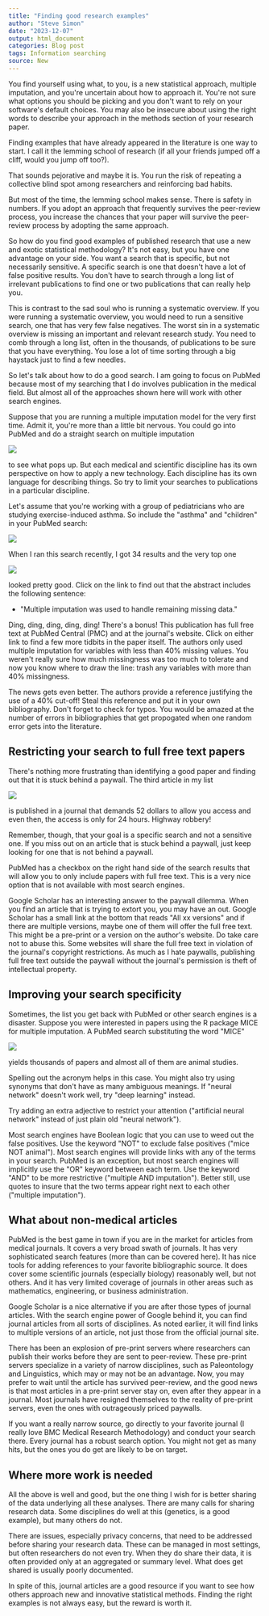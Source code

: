 ```yaml
---
title: "Finding good research examples"
author: "Steve Simon"
date: "2023-12-07"
output: html_document
categories: Blog post
tags: Information searching
source: New
---
```


You find yourself using what, to you, is a new statistical approach, multiple imputation, and you're uncertain about how to approach it. You're not sure what options you should be picking and you don't want to rely on your software's default choices. You may also be insecure about using the right words to describe your approach in the methods section of your research paper.

Finding examples that have already appeared in the literature is one way to start. I call it the lemming school of research (if all your friends jumped off a cliff, would you jump off too?).

That sounds pejorative and maybe it is. You run the risk of repeating a collective blind spot among researchers and reinforcing bad habits.

But most of the time, the lemming school makes sense. There is safety in numbers. If you adopt an approach that frequently survives the peer-review process, you increase the chances that your paper will survive the peer-review process by adopting the same approach.

So how do you find good examples of published research that use a new and exotic statistical methodology? It's not easy, but you have one advantage on your side. You want a search that is specific, but not necessarily sensitive. A specific search is one that doesn't have a lot of false positive results. You don't have to search through a long list of irrelevant publications to find one or two publications that can really help you.

This is contrast to the sad soul who is running a systematic overview. If you were running a systematic overview, you would need to run a sensitive search, one that has very few false negatives. The worst sin in a systematic overview is missing an important and relevant research study. You need to comb through a long list, often in the thousands, of publications to be sure that you have everything. You lose a lot of time sorting through a big haystack just to find a few needles.

So let's talk about how to do a good search. I am going to focus on PubMed because most of my searching that I do involves publication in the medical field. But almost all of the approaches shown here will work with other search engines.

Suppose that you are running a multiple imputation model for the very first time. Admit it, you're more than a little bit nervous. You could go into PubMed and do a straight search on multiple imputation 

![](http://www.pmean.com/new-images/23/finding-examples-01.png)

to see what pops up. But each medical and scientific discipline has its own perspective on how to apply a new technology. Each discipline has its own language for describing things. So try to limit your searches to publications in a particular discipline.

Let's assume that you're working with a group of pediatricians who are studying exercise-induced asthma. So include the "asthma" and "children" in your PubMed search:

![](http://www.pmean.com/new-images/23/finding-examples-02.png)

When I ran this search recently, I got 34 results and the very top one 

![](http://www.pmean.com/new-images/23/finding-examples-03.png)

looked pretty good. Click on the link to find out that the abstract includes the following sentence:

-   "Multiple imputation was used to handle remaining missing data."

Ding, ding, ding, ding, ding! There's a bonus! This publication has full free text at PubMed Central (PMC) and at the journal's website. Click on either link to find a few more tidbits in the paper itself. The authors only used multiple imputation for variables with less than 40% missing values. You weren't really sure how much missingness was too much to tolerate and now you know where to draw the line: trash any variables with more than 40% missingness. 

The news gets even better. The authors provide a reference justifying the use of a 40% cut-off! Steal this reference and put it in your own bibliography. Don't forget to check for  typos. You would be amazed at the number of errors in bibliographies that get propogated when one random error gets into the literature.

## Restricting your search to full free text papers

There's nothing more frustrating than identifying a good paper and finding out that it is stuck behind a paywall. The third article in my list

![](http://www.pmean.com/new-images/23/finding-examples-04.png)

is published in a journal that demands 52 dollars to allow you access and even then, the access is only for 24 hours. Highway robbery!

Remember, though, that your goal is a specific search and not a sensitive one. If you miss out on an article that is stuck behind a paywall, just keep looking for one that is not behind a paywall.

PubMed has a checkbox on the right hand side of the search results that will allow you to only include papers with full free text. This is a very nice option that is not available with most search engines.

Google Scholar has an interesting answer to the paywall dilemma. When you find an article that is trying to extort you, you may have an out. Google Scholar has a small link at the bottom that reads "All xx versions" and if there are multiple versions, maybe one of them will offer the full free text. This might be a pre-print or a version on the author's website. Do take care not to abuse this. Some websites will share the full free text in violation of the journal's copyright restrictions. As much as I hate paywalls, publishing full free text outside the paywall without the journal's permission is theft of intellectual property. 

## Improving your search specificity

Sometimes, the list you get back with PubMed or other search engines is a disaster. Suppose you were interested in papers using the R package MICE for multiple imputation. A PubMed search substituting the word "MICE"

![](http://www.pmean.com/new-images/23/finding-examples-05.png)

yields thousands of papers and almost all of them are animal studies.

Spelling out the acronym helps in this case. You might also try using synonyms that don't have as many ambiguous meanings. If "neural network" doesn't work well, try "deep learning" instead.

Try adding an extra adjective to restrict your attention ("artificial neural network" instead of just plain old "neural network").

Most search engines have Boolean logic that you can use to weed out the false positives. Use the keyword "NOT" to exclude false positives ("mice NOT animal"). Most search engines will provide links with any of the terms in your search. PubMed is an exception, but most search engines will implicitly use the "OR" keyword between each term. Use the keyword "AND" to be more restrictive ("multiple AND imputation"). Better still, use quotes to insure that the two terms appear right next to each other ("multiple imputation").

## What about non-medical articles

PubMed is the best game in town if you are in the market for articles from medical journals. It covers a very broad swath of journals. It has very sophisticated search features (more than can be covered here). It has nice tools for adding references to your favorite bibliographic source. It does cover some scientific journals (especially biology) reasonably well, but not others. And it has very limited coverage of journals in other areas such as mathematics, engineering, or business administration.

Google Scholar is a nice alternative if you are after those types of journal articles. With the search engine power of Google behind it, you can find journal articles from all sorts of disciplines. As noted earlier, it will find links to multiple versions of an article, not just those from the official journal site.

There has been an explosion of pre-print servers where researchers can publish their works before they are sent to peer-review. These pre-print servers specialize in a variety of narrow disciplines, such as Paleontology and Linguistics, which may or may not be an advantage. Now, you may prefer to wait until the article has survived peer-review, and the good news is that most articles in a pre-print server stay on, even after they appear in a journal. Most journals have resigned themselves to the reality of pre-print servers, even the ones with outrageously priced paywalls.

If you want a really narrow source, go directly to your favorite journal (I really love BMC Medical Research Methodology) and conduct your search there. Every journal has a robust search option. You might not get as many hits, but the ones you do get are likely to be on target.

## Where more work is needed

All the above is well and good, but the one thing I wish for is better sharing of the data underlying all these analyses. There are many calls for sharing research data. Some disciplines do well at this (genetics, is a good example), but many others do not. 

There are issues, especially privacy concerns, that need to be addressed before sharing your research data. These can be managed in most settings, but often researchers do not even try. When they do share their data, it is often provided only at an aggregated or summary level. What does get shared is usually poorly documented. 

In spite of this, journal articles are a good resource if you want to see how others approach new and innovative statistical methods. Finding the right examples is not always easy, but the reward is worth it.

